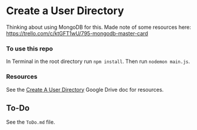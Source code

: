# Create a User Directory

Thinking about using MongoDB for this. Made note of some resources here:
https://trello.com/c/ktGFT1wU/795-mongodb-master-card

### To use this repo
In Terminal in the root directory run `npm install`.
Then run `nodemon main.js`.

### Resources
See the [Create A User Directory](https://docs.google.com/document/d/1q-ZE0Q0Si-YTMIl12HzOczL3DMyiyv6Zbr45xVkIndU/edit#) Google Drive doc for resources.

## To-Do
See the `ToDo.md` file.